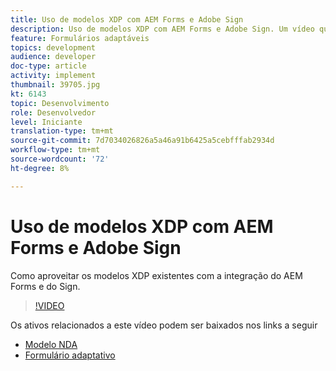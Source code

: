 ```yaml
---
title: Uso de modelos XDP com AEM Forms e Adobe Sign
description: Uso de modelos XDP com AEM Forms e Adobe Sign. Um vídeo que detalha o uso de modelos XDP existentes com a integração do AEM Forms e do Sign.
feature: Formulários adaptáveis
topics: development
audience: developer
doc-type: article
activity: implement
thumbnail: 39705.jpg
kt: 6143
topic: Desenvolvimento
role: Desenvolvedor
level: Iniciante
translation-type: tm+mt
source-git-commit: 7d7034026826a5a46a91b6425a5cebfffab2934d
workflow-type: tm+mt
source-wordcount: '72'
ht-degree: 8%

---
```


# Uso de modelos XDP com AEM Forms e Adobe Sign

Como aproveitar os modelos XDP existentes com a integração do AEM Forms e do Sign.

>[!VIDEO](https://video.tv.adobe.com/v/39705/?quality=9&learn=on)

Os ativos relacionados a este vídeo podem ser baixados nos links a seguir

* [Modelo NDA](assets/nda-agreement-xdp-template.zip)
* [Formulário adaptativo](assets/nda-agreement-af-with-xdp-template.zip)
